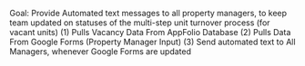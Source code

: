 Goal: Provide Automated text messages to all property managers, to keep team updated on statuses of the multi-step unit turnover process (for vacant units)
(1) Pulls Vacancy Data From AppFolio Database
(2) Pulls Data From Google Forms (Property Manager Input)
(3) Send automated text to All Managers, whenever Google Forms are updated
